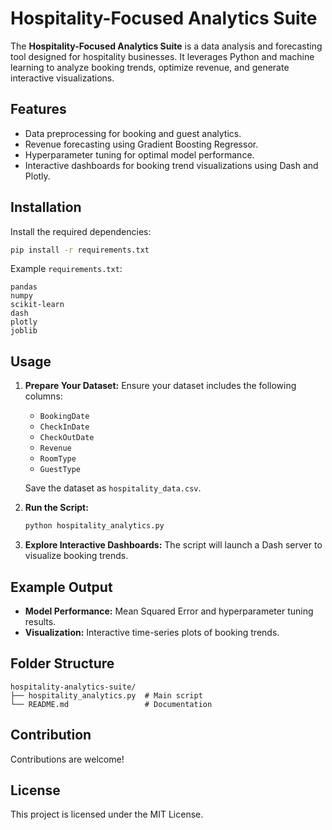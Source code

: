 
# Hospitality-Focused Analytics Suite

The **Hospitality-Focused Analytics Suite** is a data analysis and forecasting tool designed for hospitality businesses. It leverages Python and machine learning to analyze booking trends, optimize revenue, and generate interactive visualizations.

## Features
- Data preprocessing for booking and guest analytics.
- Revenue forecasting using Gradient Boosting Regressor.
- Hyperparameter tuning for optimal model performance.
- Interactive dashboards for booking trend visualizations using Dash and Plotly.

## Installation

Install the required dependencies:
   ```bash
   pip install -r requirements.txt
   ```

   Example `requirements.txt`:
   ```text
   pandas
   numpy
   scikit-learn
   dash
   plotly
   joblib
   ```

## Usage

1. **Prepare Your Dataset:**
   Ensure your dataset includes the following columns:
   - `BookingDate`
   - `CheckInDate`
   - `CheckOutDate`
   - `Revenue`
   - `RoomType`
   - `GuestType`

   Save the dataset as `hospitality_data.csv`.

2. **Run the Script:**
   ```bash
   python hospitality_analytics.py
   ```

3. **Explore Interactive Dashboards:**
   The script will launch a Dash server to visualize booking trends.

## Example Output
- **Model Performance:** Mean Squared Error and hyperparameter tuning results.
- **Visualization:** Interactive time-series plots of booking trends.

## Folder Structure
```
hospitality-analytics-suite/
├── hospitality_analytics.py  # Main script          
└── README.md                 # Documentation
```

## Contribution
Contributions are welcome!

## License
This project is licensed under the MIT License. 